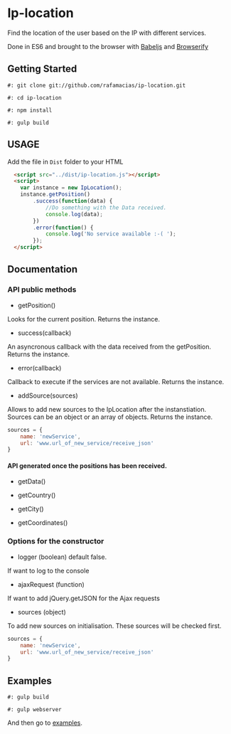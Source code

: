 # Ip-location

Find the location of the user based on the IP with different services.

Done in ES6 and brought to the browser with [Babeljs](http://babeljs.io/) and [Browserify](http://browserify.org/)

## Getting Started

`#: git clone git://github.com/rafamacias/ip-location.git`

`#: cd ip-location`

`#: npm install`

`#: gulp build`

## USAGE

Add the file in `Dist` folder to your HTML

```html
  <script src="../dist/ip-location.js"></script>
  <script>
	var instance = new IpLocation();
	instance.getPosition()
		.success(function(data) {
			//Do something with the Data received.
			console.log(data);
		})
		.error(function() {
			console.log('No service available :-( ');
		});
  </script>
```

## Documentation

### API public methods

- getPosition()

 Looks for the current position. Returns the instance.

- success(callback)

 An asyncronous callback with the data received from the getPosition. Returns the instance.

- error(callback)

 Callback to execute if the services are not available. Returns the instance.


- addSource(sources)

 Allows to add new sources to the IpLocation after the instanstiation. Sources can be an object or an array of objects. Returns the instance.

```javascript
sources = {
	name: 'newService',
	url: 'www.url_of_new_service/receive_json'
}
```

#### API generated once the positions has been received. 

- getData()

- getCountry()

- getCity()

- getCoordinates()


### Options for the constructor
- logger (boolean) default false.

 If want to log to the console

- ajaxRequest (function)

 If want to add jQuery.getJSON for the Ajax requests

- sources (object)

 To add new sources on initialisation. These sources will be checked first.
```javascript
sources = {
	name: 'newService',
	url: 'www.url_of_new_service/receive_json'
}
```

## Examples

`#: gulp build`

`#: gulp webserver`

And then go to [examples](http://localhost:3000/examples/).
